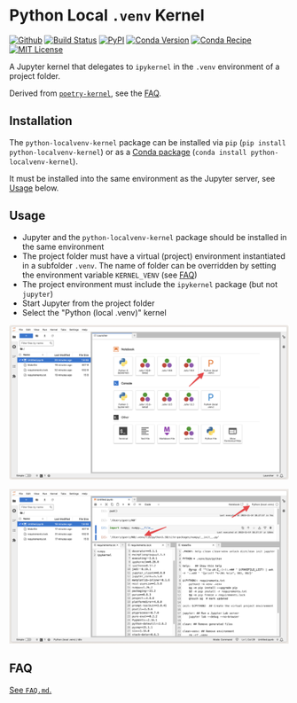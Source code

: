 # Python Local `.venv` Kernel

[![Github](https://img.shields.io/badge/goerz-python--localvenv--kernel-blue.svg?logo=github)](https://github.com/goerz/python-localvenv-kernel)
[![Build Status](https://github.com/goerz/python-localvenv-kernel/workflows/CI/badge.svg)](https://github.com/goerz/python-localvenv-kernel/actions)
[![PyPI](https://img.shields.io/pypi/v/python-localvenv-kernel.svg)](https://pypi.org/project/python-localvenv-kernel/)
[![Conda Version](https://img.shields.io/conda/vn/conda-forge/python-localvenv-kernel.svg)](https://anaconda.org/conda-forge/python-localvenv-kernel)
[![Conda Recipe](https://img.shields.io/badge/recipe-conda--forge-green.svg)](https://github.com/conda-forge/python-localvenv-kernel-feedstock)
[![MIT License](https://img.shields.io/badge/License-MIT-green.svg)](https://opensource.org/licenses/MIT)

A Jupyter kernel that delegates to `ipykernel` in the `.venv` environment of a project folder.

Derived from [`poetry-kernel`](https://github.com/pathbird/poetry-kernel), see the [FAQ](https://github.com/goerz/python-localvenv-kernel/blob/master/FAQ.md#how-does-this-kernel-differ-from-poetry-kernel).


## Installation

The `python-localvenv-kernel` package can be installed via `pip` (`pip install python-localvenv-kernel`) or as a [Conda package](https://github.com/conda-forge/python-localvenv-kernel-feedstock#about-python-localvenv-kernel-feedstock) (`conda install python-localvenv-kernel`).

It must be installed into the same environment as the Jupyter server, see [Usage](#usage) below.


## Usage

* Jupyter and the `python-localvenv-kernel` package should be installed in the same environment
* The project folder must have a virtual (project) environment instantiated in a subfolder `.venv`. The name of folder can be overridden by setting the environment variable `KERNEL_VENV` (see [FAQ](https://github.com/goerz/python-localvenv-kernel/blob/master/FAQ.md#how-can-i-change-the-directory-for-the-virtual-environment))
* The project environment must include the `ipykernel` package (but not `jupyter`)
* Start Jupyter from the project folder
* Select the "Python (local .venv)" kernel

![Jupyter launcher screenshot (kernel selector)](https://github.com/goerz/python-localvenv-kernel/blob/master/.static/jupyter-screenshot.png)

![Jupyter launcher screenshot (notebook)](https://github.com/goerz/python-localvenv-kernel/blob/master/.static/jupyter-screenshot-2.png)


## FAQ

[See `FAQ.md`.][FAQ]

[FAQ]: https://github.com/goerz/python-localvenv-kernel/blob/master/FAQ.md
